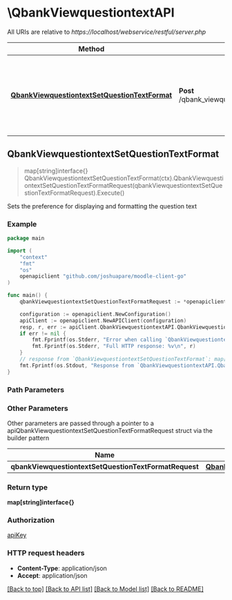 # \QbankViewquestiontextAPI

All URIs are relative to *https://localhost/webservice/restful/server.php*

Method | HTTP request | Description
------------- | ------------- | -------------
[**QbankViewquestiontextSetQuestionTextFormat**](QbankViewquestiontextAPI.md#QbankViewquestiontextSetQuestionTextFormat) | **Post** /qbank_viewquestiontext_set_question_text_format | Sets the preference for displaying and formatting the question text



## QbankViewquestiontextSetQuestionTextFormat

> map[string]interface{} QbankViewquestiontextSetQuestionTextFormat(ctx).QbankViewquestiontextSetQuestionTextFormatRequest(qbankViewquestiontextSetQuestionTextFormatRequest).Execute()

Sets the preference for displaying and formatting the question text



### Example

```go
package main

import (
	"context"
	"fmt"
	"os"
	openapiclient "github.com/joshuapare/moodle-client-go"
)

func main() {
	qbankViewquestiontextSetQuestionTextFormatRequest := *openapiclient.NewQbankViewquestiontextSetQuestionTextFormatRequest(int32(123)) // QbankViewquestiontextSetQuestionTextFormatRequest | 

	configuration := openapiclient.NewConfiguration()
	apiClient := openapiclient.NewAPIClient(configuration)
	resp, r, err := apiClient.QbankViewquestiontextAPI.QbankViewquestiontextSetQuestionTextFormat(context.Background()).QbankViewquestiontextSetQuestionTextFormatRequest(qbankViewquestiontextSetQuestionTextFormatRequest).Execute()
	if err != nil {
		fmt.Fprintf(os.Stderr, "Error when calling `QbankViewquestiontextAPI.QbankViewquestiontextSetQuestionTextFormat``: %v\n", err)
		fmt.Fprintf(os.Stderr, "Full HTTP response: %v\n", r)
	}
	// response from `QbankViewquestiontextSetQuestionTextFormat`: map[string]interface{}
	fmt.Fprintf(os.Stdout, "Response from `QbankViewquestiontextAPI.QbankViewquestiontextSetQuestionTextFormat`: %v\n", resp)
}
```

### Path Parameters



### Other Parameters

Other parameters are passed through a pointer to a apiQbankViewquestiontextSetQuestionTextFormatRequest struct via the builder pattern


Name | Type | Description  | Notes
------------- | ------------- | ------------- | -------------
 **qbankViewquestiontextSetQuestionTextFormatRequest** | [**QbankViewquestiontextSetQuestionTextFormatRequest**](QbankViewquestiontextSetQuestionTextFormatRequest.md) |  | 

### Return type

**map[string]interface{}**

### Authorization

[apiKey](../README.md#apiKey)

### HTTP request headers

- **Content-Type**: application/json
- **Accept**: application/json

[[Back to top]](#) [[Back to API list]](../README.md#documentation-for-api-endpoints)
[[Back to Model list]](../README.md#documentation-for-models)
[[Back to README]](../README.md)

